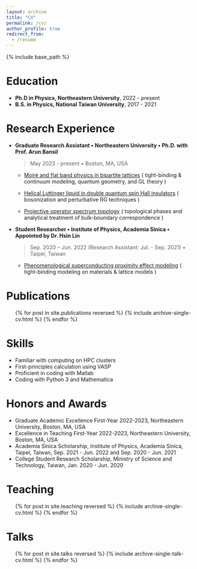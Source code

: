 ```yaml
---
layout: archive
title: "CV"
permalink: /cv/
author_profile: true
redirect_from:
  - /resume
---
```


{% include base_path %}

Education
======
* __Ph.D in Physics, Northeastern University__, 2022 - present
* __B.S. in Physics, National Taiwan University__, 2017 - 2021

Research Experience
======
* __Graduate Research Assistant • Northeastern University • Ph.D. with Prof. Arun Bansil__
     > May 2023 - present • Boston, MA, USA
  
     * <ins>Moiré and flat band physics in bipartite lattices</ins> ( tight-binding & continuum modeling, quantum geometry, and GL theory )

     * <ins>Helical Luttinger liquid in double quantum spin Hall insulators</ins> ( bosonization and perturbative RG techniques )

     * <ins>Projective operator spectrum topology</ins> ( topological phases and analytical treatment of bulk-boundary correspondence )

* __Student Researcher • Institute of Physics, Academia Sinica • Appointed by Dr. Hsin Lin__
  > Sep. 2020 – Jun. 2022  (Research Assistant: Jul. - Sep. 2021) • Taipei, Taiwan
  
    * <ins>Phenomenological superconducting proximity effect modeling</ins> ( tight-binding modeling on materials & lattice models )

Publications
======
  <ul>{% for post in site.publications reversed %}
    {% include archive-single-cv.html %}
  {% endfor %}</ul>

Skills
======
* Familiar with computing on HPC clusters
* First-principles calculation using VASP
* Proficient in coding with Matlab
* Coding with Python 3 and Mathematica

Honors and Awards
======
* Graduate Academic Excellence First-Year 2022-2023, Northeastern University, Boston, MA, USA
* Excellence in Teaching First-Year 2022-2023, Northeastern University, Boston, MA, USA
* Academia Sinica Scholarship, Institute of Physics, Academia Sinica, Taipei, Taiwan, Sep. 2021 - Jun. 2022 and Sep. 2020 - Jun. 2021 
* College Student Research Scholarship, Ministry of Science and Technology, Taiwan, Jan. 2020 - Jun. 2020

Teaching
======
  <ul>{% for post in site.teaching reversed %}
    {% include archive-single-cv.html %}
  {% endfor %}</ul>
  
Talks
======
  <ul>{% for post in site.talks reversed %}
    {% include archive-single-talk-cv.html  %}
  {% endfor %}</ul>
  
